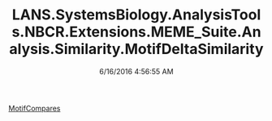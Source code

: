 ﻿---
title: LANS.SystemsBiology.AnalysisTools.NBCR.Extensions.MEME_Suite.Analysis.Similarity.MotifDeltaSimilarity
date: 6/16/2016 4:56:55 AM
---

[MotifCompares](T-LANS.SystemsBiology.AnalysisTools.NBCR.Extensions.MEME_Suite.Analysis.Similarity.MotifDeltaSimilarity.MotifCompares.html)
